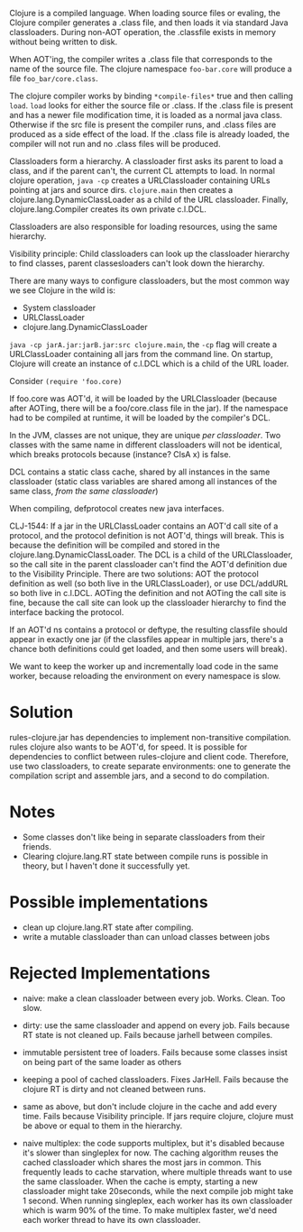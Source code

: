 Clojure is a compiled language. When loading source files or
evaling, the Clojure compiler generates a .class file, and then
loads it via standard Java classloaders. During non-AOT operation,
the .classfile exists in memory without being written to disk.

When AOT'ing, the compiler writes a .class file that corresponds to the
name of the source file. The clojure namespace `foo-bar.core` will
produce a file `foo_bar/core.class`.

The clojure compiler works by binding `*compile-files*` true and then
calling `load`. `load` looks for either the source file or .class. If
the .class file is present and has a newer file modification time, it
is loaded as a normal java class. Otherwise if the src file is present
the compiler runs, and .class files are produced as a side effect of
the load. If the .class file is already loaded, the compiler will not
run and no .class files will be produced.

Classloaders form a hierarchy. A classloader first asks its parent
to load a class, and if the parent can't, the current CL attempts
to load. In normal clojure operation, `java -cp` creates a
URLClassloader containing URLs pointing at jars and source
dirs. `clojure.main` then creates a clojure.lang.DynamicClassLoader
as a child of the URL classloader. Finally, clojure.lang.Compiler
creates its own private c.l.DCL.

Classloaders are also responsible for loading resources, using the
same hierarchy.

Visibility principle: Child classloaders can look up the classloader
hierarchy to find classes, parent classesloaders can't look down the
hierarchy.

There are many ways to configure classloaders, but the most common way
we see Clojure in the wild is:

- System classloader
 - URLClassLoader
  - clojure.lang.DynamicClassLoader

`java -cp jarA.jar:jarB.jar:src clojure.main`, the `-cp` flag will
create a URLClassLoader containing all jars from the command line. On
startup, Clojure will create an instance of c.l.DCL which is a child
of the URL loader.

Consider `(require 'foo.core)`

If foo.core was AOT'd, it will be loaded by the URLClassloader
(because after AOTing, there will be a foo/core.class file in the
jar). If the namespace had to be compiled at runtime, it will be
loaded by the compiler's DCL.

In the JVM, classes are not unique, they are unique _per
classloader_. Two classes with the same name in different classloaders
will not be identical, which breaks protocols because (instance? ClsA
x) is false.

DCL contains a static class cache, shared by all instances in the
same classloader (static class variables are shared among all
instances of the same class, _from the same classloader_)

When compiling, defprotocol creates new java interfaces.

CLJ-1544: If a jar in the URLClassLoader contains an AOT'd call site
of a protocol, and the protocol definition is not AOT'd, things will
break. This is because the definition will be compiled and stored in
the clojure.lang.DynamicClassLoader. The DCL is a child of the
URLClassloader, so the call site in the parent classloader can't find
the AOT'd definition due to the Visibility Principle. There are two
solutions: AOT the protocol definition as well (so both live in the
URLClassLoader), or use DCL/addURL so both live in c.l.DCL. AOTing the
definition and not AOTing the call site is fine, because the call site
can look up the classloader hierarchy to find the interface backing
the protocol.

If an AOT'd ns contains a protocol or deftype, the resulting
classfile should appear in exactly one jar (if the classfiles
appear in multiple jars, there's a chance both definitions could
get loaded, and then some users will break).

We want to keep the worker up and incrementally load code in the
same worker, because reloading the environment on every namespace
is slow.



# Solution
rules-clojure.jar has dependencies to implement non-transitive
compilation. rules clojure also wants to be AOT'd, for speed. It is
possible for dependencies to conflict between rules-clojure and
client code. Therefore, use two classloaders, to create separate
environments: one to generate the compilation script and assemble
jars, and a second to do compilation.


# Notes
- Some classes don't like being in separate classloaders from their friends.
- Clearing clojure.lang.RT state between compile runs is possible in theory, but I haven't done it successfully yet.

# Possible implementations

- clean up clojure.lang.RT state after compiling.
- write a mutable classloader than can unload classes between jobs

# Rejected Implementations

- naive: make a clean classloader between every job. Works. Clean. Too slow.

- dirty: use the same classloader and append on every job. Fails because RT state is not cleaned up. Fails because jarhell between compiles.

- immutable persistent tree of loaders. Fails because some classes insist on being part of the same loader as others

- keeping a pool of cached classloaders. Fixes JarHell. Fails because the clojure RT is dirty and not cleaned between runs.

- same as above, but don't include clojure in the cache and add every time. Fails because Visibility principle. If jars require clojure, clojure must be above or equal to them in the hierarchy.

- naive multiplex: the code supports multiplex, but it's disabled because it's slower than singleplex for now. The caching algorithm reuses the cached classloader which shares the most jars in common. This frequently leads to cache starvation, where multiple threads want to use the same classloader. When the cache is empty, starting a new classloader might take 20seconds, while the next compile job might take 1 second. When running singleplex, each worker has its own classloader which is warm 90% of the time. To make multiplex faster, we'd need each worker thread to have its own classloader.
